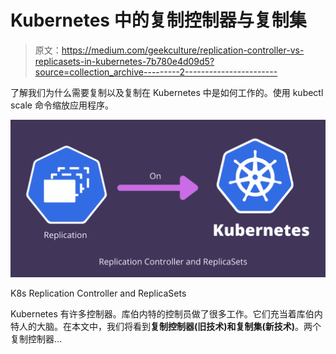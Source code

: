 # Kubernetes 中的复制控制器与复制集

> 原文：<https://medium.com/geekculture/replication-controller-vs-replicasets-in-kubernetes-7b780e4d09d5?source=collection_archive---------2----------------------->

了解我们为什么需要复制以及复制在 Kubernetes 中是如何工作的。使用 kubectl scale 命令缩放应用程序。

![](img/19f1d3eee9c5c04c96b12f66c26c1310.png)

K8s Replication Controller and ReplicaSets

Kubernetes 有许多控制器。库伯内特的控制员做了很多工作。它们充当着库伯内特人的大脑。在本文中，我们将看到**复制控制器(旧技术)和复制集(新技术)**。两个复制控制器…